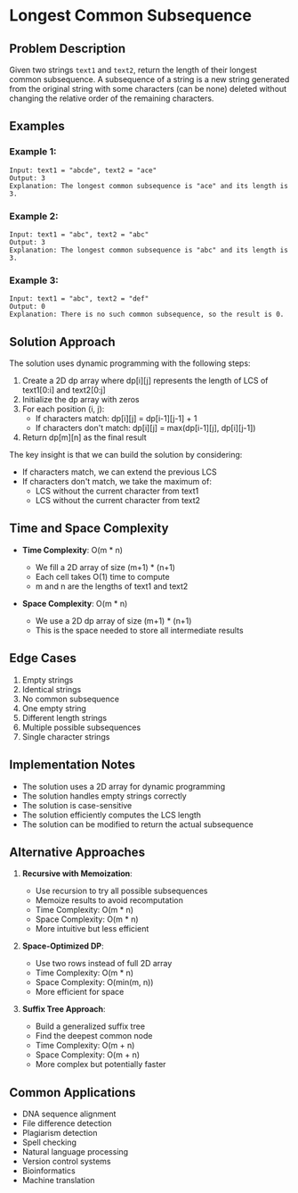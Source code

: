 # Longest Common Subsequence

## Problem Description
Given two strings `text1` and `text2`, return the length of their longest common subsequence. A subsequence of a string is a new string generated from the original string with some characters (can be none) deleted without changing the relative order of the remaining characters.

## Examples

### Example 1:
```
Input: text1 = "abcde", text2 = "ace"
Output: 3
Explanation: The longest common subsequence is "ace" and its length is 3.
```

### Example 2:
```
Input: text1 = "abc", text2 = "abc"
Output: 3
Explanation: The longest common subsequence is "abc" and its length is 3.
```

### Example 3:
```
Input: text1 = "abc", text2 = "def"
Output: 0
Explanation: There is no such common subsequence, so the result is 0.
```

## Solution Approach

The solution uses dynamic programming with the following steps:

1. Create a 2D dp array where dp[i][j] represents the length of LCS of text1[0:i] and text2[0:j]
2. Initialize the dp array with zeros
3. For each position (i, j):
   - If characters match: dp[i][j] = dp[i-1][j-1] + 1
   - If characters don't match: dp[i][j] = max(dp[i-1][j], dp[i][j-1])
4. Return dp[m][n] as the final result

The key insight is that we can build the solution by considering:
- If characters match, we can extend the previous LCS
- If characters don't match, we take the maximum of:
  - LCS without the current character from text1
  - LCS without the current character from text2

## Time and Space Complexity

- **Time Complexity**: O(m * n)
  - We fill a 2D array of size (m+1) * (n+1)
  - Each cell takes O(1) time to compute
  - m and n are the lengths of text1 and text2

- **Space Complexity**: O(m * n)
  - We use a 2D dp array of size (m+1) * (n+1)
  - This is the space needed to store all intermediate results

## Edge Cases

1. Empty strings
2. Identical strings
3. No common subsequence
4. One empty string
5. Different length strings
6. Multiple possible subsequences
7. Single character strings

## Implementation Notes

- The solution uses a 2D array for dynamic programming
- The solution handles empty strings correctly
- The solution is case-sensitive
- The solution efficiently computes the LCS length
- The solution can be modified to return the actual subsequence

## Alternative Approaches

1. **Recursive with Memoization**:
   - Use recursion to try all possible subsequences
   - Memoize results to avoid recomputation
   - Time Complexity: O(m * n)
   - Space Complexity: O(m * n)
   - More intuitive but less efficient

2. **Space-Optimized DP**:
   - Use two rows instead of full 2D array
   - Time Complexity: O(m * n)
   - Space Complexity: O(min(m, n))
   - More efficient for space

3. **Suffix Tree Approach**:
   - Build a generalized suffix tree
   - Find the deepest common node
   - Time Complexity: O(m + n)
   - Space Complexity: O(m + n)
   - More complex but potentially faster

## Common Applications
- DNA sequence alignment
- File difference detection
- Plagiarism detection
- Spell checking
- Natural language processing
- Version control systems
- Bioinformatics
- Machine translation
